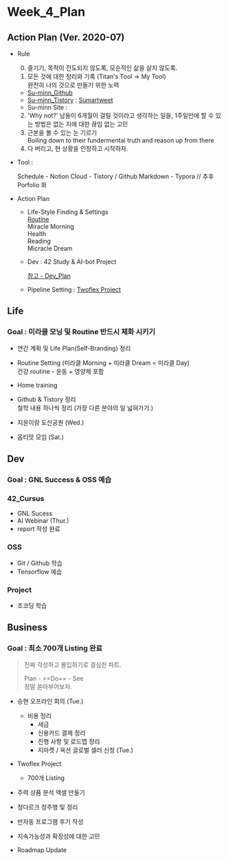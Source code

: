 

# Week_4_Plan





## Action Plan (Ver. 2020-07)



- Rule

  0) 즐기기, 목적이 전도되지 않도록, 모순적인 삶을 살지 않도록.  
  1) 모든 것에 대한 정리와 기록 (Titan's Tool -> My Tool)  
  완전히 나의 것으로 만들기 위한 노력

  - [Su-minn_Github](https://github.com/Su-minn)
  - [Su-minn_Tistory](https://sumartweet.tistory.com/) : [Sumartweet](https://sumartweet.tistory.com/)
  - Su-minn Site :

  2) 'Why not?'
  남들이 6개월이 걸릴 것이라고 생각하는 일을, 1주일만에 할 수 있는 방법은 없는 지에 대한 끊임 없는 고민   
  3) 근본을 볼 수 있는 눈 기르기   
  Boiling down to their fundermental truth and reason up from there  
  4) 다 버리고, 현 상황을 인정하고 시작하자. 



- Tool : 

  Schedule - Notion
  Cloud - Tistory / Github
  Markdown - Typora
  // 추후 Porfolio 화

  

- Action Plan

  - Life-Style Finding & Settings  
    [Routine](/Users/sjeon/Desktop/For_min/Plan/Routine.md)  
    	Miracle Morning  
    	Health  
    	Reading  
    	Micracle Dream    

  - Dev
    : 42 Study & AI-bot Project

    [참고 - Dev_Plan](/Users/sjeon/Desktop/For_min/Dev_Place/Dev_plan.md)

  - Pipeline Setting
    : [Twoflex Project](/Users/sjeon/Desktop/Business/Online_Business/Mins_Business/Business_Starategy.md)





## Life



### Goal : 미라클 모닝 및 Routine 반드시 체화 시키기



- 연간 계획 및 Life Plan(Self-Branding) 정리

- Routine Setting (미라클 Morning + 미라클 Dream = 미라클 Day)  
  건강 routine - 운동 + 영양제 포함  
  
- Home training
  
- Github & Tistory 정리  
  철학 내용 하나씩 정리 (가장 다른 분야의 일 넓혀가기.)
  
- 지윤이랑 도산공원 (Wed.)
  
- 옵티맛 모임 (Sat.)
  
  





## Dev



### Goal : GNL Success & OSS 예습



### 42_Cursus

- GNL Sucess
- AI Webinar (Thur.)
- report 작성 완료



### OSS

- Git / Github 학습
- Tensorflow 예습



### Project

- 조코딩 학습







## Business



### Goal : 최소 700개 Listing 완료



> 진짜 각성하고 몰입하기로 결심한 파트.
>
> Plan - ==Do== - See  
> 정말 쏟아부어보자.



- 승현 오프라인 회의 (Tue.)
  - 비용 정리
    - 세금
    - 신용카드 결제 정리
    - 진행 사항 및 로드맵 정리
    - 지마켓 / 옥션 글로벌 셀러 신청 (Tue.)

- Twoflex Project
  - 700개 Listing
- 주력 상품 분석 엑셀 만들기
- 정다르크 정주행 및 정리
- 반자동 프로그램 후기 작성
- 지속가능성과 확장성에 대한 고민
- Roadmap Update

